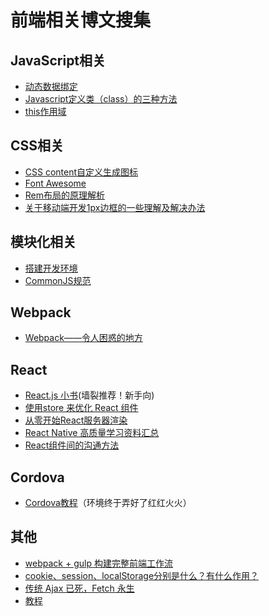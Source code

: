 # 前端相关博文搜集

## JavaScript相关

- [动态数据绑定](https://github.com/youngwind/blog/issues/84)
- [Javascript定义类（class）的三种方法](http://www.ruanyifeng.com/blog/2012/07/three_ways_to_define_a_javascript_class.html)
- [this作用域](https://zhuanlan.zhihu.com/p/23804247)

## CSS相关

- [CSS content自定义生成图标](https://www.zhihu.com/question/22022905)
- [Font Awesome](http://fontawesome.io/)
- [Rem布局的原理解析](https://juejin.im/entry/59eff43df265da431f4a44bf)
- [关于移动端开发1px边框的一些理解及解决办法](https://juejin.im/entry/59f052c26fb9a0450c489d79)

## 模块化相关

- [搭建开发环境](https://juejin.im/post/59a7ef006fb9a0249a414486)
- [CommonJS规范](http://javascript.ruanyifeng.com/nodejs/module.html)

## Webpack

- [Webpack——令人困惑的地方](https://github.com/chemdemo/chemdemo.github.io/issues/13)

## React

- [React.js 小书](http://huziketang.com/books/react/)(墙裂推荐！新手向)
- [使用store 来优化 React 组件](https://zhuanlan.zhihu.com/p/30356842?utm_source=wechat_session&utm_medium=social)
- [从零开始React服务器渲染](http://www.alloyteam.com/2017/01/react-from-scratch-server-render/)
- [React Native 高质量学习资料汇总](http://www.jianshu.com/p/454f2e6f28e9)
- [React组件间的沟通方法](http://www.alloyteam.com/2016/01/some-methods-of-reactjs-communication-between-components/)

## Cordova
- [Cordova教程](http://eteng-wiki.github.io/HAC-WIKI/buildEnv/)（环境终于弄好了红红火火）

## 其他

- [webpack + gulp 构建完整前端工作流](https://zhuanlan.zhihu.com/p/21312474)
- [cookie、session、localStorage分别是什么？有什么作用？](https://zhuanlan.zhihu.com/p/22388743?utm_source=wechat_session&utm_medium=social)
- [传统 Ajax 已死，Fetch 永生](https://segmentfault.com/a/1190000003810652)
- [教程](https://scotch.io/tutorials)


